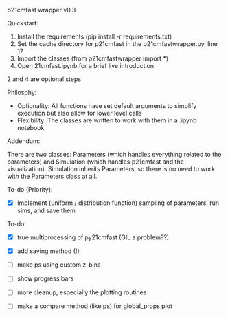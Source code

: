 p21cmfast wrapper v0.3

Quickstart:
1) Install the requirements (pip install -r requirements.txt)
2) Set the cache directory for p21cmfast in the p21cmfastwrapper.py, line 17
3) Import the classes (from p21cmfastwrapper import *)
4) Open 21cmfast.ipynb for a brief live introduction

2 and 4 are optional steps

Philosphy:
- Optionality: All functions have set default arguments to simplify execution but also allow for
lower level calls
- Flexibility: The classes are written to work with them in a .ipynb notebook

Addendum:

There are two classes: Parameters (which handles everything related to the parameters) and Simulation (which handles p21cmfast and the visualization).
Simulation inherits Parameters, so there is no need to work with the Parameters class at all.

To-do (Priority):
- [x] implement (uniform / distribution function) sampling of parameters, run sims, and save them

To-do:
- [x] true multiprocessing of py21cmfast (GIL a problem??)
- [x] add saving method (!)
- [ ] make ps using custom z-bins
- [ ] show progress bars
- [ ] more cleanup, especially the plotting routines
- [ ] make a compare method (like ps) for global_props plot 


